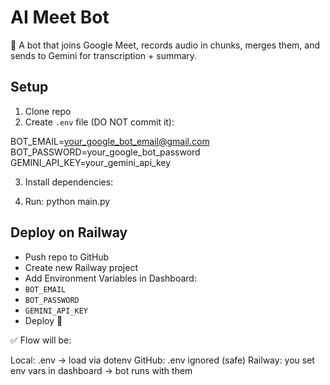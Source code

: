 # AI Meet Bot

🤖 A bot that joins Google Meet, records audio in chunks, merges them, and sends to Gemini for transcription + summary.

## Setup

1. Clone repo
2. Create `.env` file (DO NOT commit it):


BOT_EMAIL=your_google_bot_email@gmail.com
BOT_PASSWORD=your_google_bot_password
GEMINI_API_KEY=your_gemini_api_key

3. Install dependencies:

4. Run:
python main.py

## Deploy on Railway
- Push repo to GitHub
- Create new Railway project
- Add Environment Variables in Dashboard:
- `BOT_EMAIL`
- `BOT_PASSWORD`
- `GEMINI_API_KEY`
- Deploy 🚀

✅ Flow will be:

Local: .env → load via dotenv
GitHub: .env ignored (safe)
Railway: you set env vars in dashboard → bot runs with them